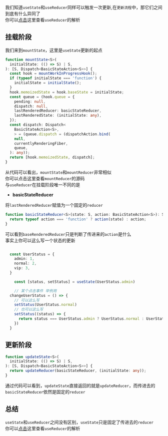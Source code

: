 我们知道`useState`和`useReducer`同样可以触发一次更新,在`更新流程`中，那它们之间到底有什么异同了<br />你可以[点击](https://www.yuque.com/junyuan-ruxka/foof2g/ctg6gv)这里查看`useReducer`的解析
<a name="YBMFn"></a>
## 挂载阶段
我们来到`mountState`，这里是`useState`更新的起点
```typescript
function mountState<S>(
  initialState: (() => S) | S,
): [S, Dispatch<BasicStateAction<S>>] {
  const hook = mountWorkInProgressHook();
  if (typeof initialState === 'function') {
    initialState = initialState();
  }
  hook.memoizedState = hook.baseState = initialState;
  const queue = (hook.queue = {
    pending: null,
    dispatch: null,
    lastRenderedReducer: basicStateReducer,
    lastRenderedState: (initialState: any),
  });
  const dispatch: Dispatch<
    BasicStateAction<S>,
    > = (queue.dispatch = (dispatchAction.bind(
    null,
    currentlyRenderingFiber,
    queue,
  ): any));
  return [hook.memoizedState, dispatch];
}
```
从代码可以看出，`mountState`和`mountReducer`非常相似<br />你可以点击这里查看`mountReducer`的源码<br />与`useReducer`在挂载阶段唯一不同的是

- **basicStateReducer**

将`lastRenderedReducer`赋值为一个固定的`reducer`
```typescript
function basicStateReducer<S>(state: S, action: BasicStateAction<S>): S {
  return typeof action === 'function' ? action(state) : action;
}
```
可以看到`baseRenderedReducer`只是判断了传进来的`action`是什么<br />事实上你可以这么写一个状态的更新
```typescript

  const UserStatus = {
    admin: 1,
    normal: 2,
    vip: 3,
  }

	const [status, setStatus] = useState(UserStatus.admin)

	// 某个点击事件 举例用
  changeUserStatus = () => {
    // 可以这么写
    setStatus(UserStatus.normal)
    // 也可以这么写
    setStatus((status) => {
      return status === UserStatus.admin ? UserStatus.normal : UserStatus.vip
    })
  }


```
<a name="ApCmf"></a>
## 更新阶段
```typescript
function updateState<S>(
  initialState: (() => S) | S,
): [S, Dispatch<BasicStateAction<S>>] {
  return updateReducer(basicStateReducer, (initialState: any));
}
```
通过代码可以看到，`updateState`直接返回的就是`updateReducer`，而传进去的`basicStateReducer`依然是固定的`reducer`
<a name="yoxsL"></a>
## 总结
`useState`和`useReducer`之间没有区别，`useState`只是固定了传进去的`reducer`<br />你可以[点击](https://www.yuque.com/junyuan-ruxka/foof2g/ctg6gv)这里查看`useReducer`的解析

